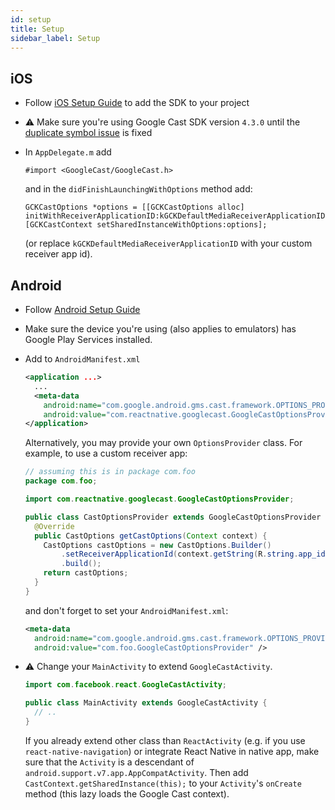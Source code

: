 ```yaml
---
id: setup
title: Setup
sidebar_label: Setup
---
```


## iOS

- Follow [iOS Setup Guide](https://developers.google.com/cast/docs/ios_sender/) to add the SDK to your project

- ⚠️ Make sure you're using Google Cast SDK version `4.3.0` until the [duplicate symbol issue](https://issuetracker.google.com/issues/113069508) is fixed

- In `AppDelegate.m` add

  ```obj-c
  #import <GoogleCast/GoogleCast.h>
  ```

  and in the `didFinishLaunchingWithOptions` method add:

  ```obj-c
  GCKCastOptions *options = [[GCKCastOptions alloc] initWithReceiverApplicationID:kGCKDefaultMediaReceiverApplicationID];
  [GCKCastContext setSharedInstanceWithOptions:options];
  ```

  (or replace `kGCKDefaultMediaReceiverApplicationID` with your custom receiver app id).

## Android

- Follow [Android Setup Guide](https://developers.google.com/cast/docs/android_sender/)

- Make sure the device you're using (also applies to emulators) has Google Play Services installed.

- Add to `AndroidManifest.xml`

  ```xml
  <application ...>
    ...
    <meta-data
      android:name="com.google.android.gms.cast.framework.OPTIONS_PROVIDER_CLASS_NAME"
      android:value="com.reactnative.googlecast.GoogleCastOptionsProvider" />
  </application>
  ```

  Alternatively, you may provide your own `OptionsProvider` class. For example, to use a custom receiver app:

  ```java
  // assuming this is in package com.foo
  package com.foo;

  import com.reactnative.googlecast.GoogleCastOptionsProvider;

  public class CastOptionsProvider extends GoogleCastOptionsProvider {
    @Override
    public CastOptions getCastOptions(Context context) {
      CastOptions castOptions = new CastOptions.Builder()
          .setReceiverApplicationId(context.getString(R.string.app_id))
          .build();
      return castOptions;
    }
  }
  ```

  and don't forget to set your `AndroidManifest.xml`:

  ```xml
  <meta-data
    android:name="com.google.android.gms.cast.framework.OPTIONS_PROVIDER_CLASS_NAME"
    android:value="com.foo.GoogleCastOptionsProvider" />
  ```

- ⚠️ Change your `MainActivity` to extend `GoogleCastActivity`.

  ```java
  import com.facebook.react.GoogleCastActivity;

  public class MainActivity extends GoogleCastActivity {
    // ..
  }
  ```

  If you already extend other class than `ReactActivity` (e.g. if you use `react-native-navigation`) or integrate React Native in native app, make sure that the `Activity` is a descendant of `android.support.v7.app.AppCompatActivity`. Then add `CastContext.getSharedInstance(this);` to your `Activity`'s `onCreate` method (this lazy loads the Google Cast context).
